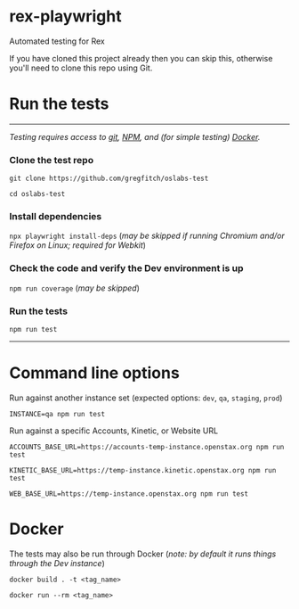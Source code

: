 # rex-playwright
Automated testing for Rex

If you have cloned this project already then you can skip this, otherwise you'll need to clone this repo using Git.

# Run the tests
---

*Testing requires access to [git](https://git-scm.com/downloads), [NPM](https://docs.npmjs.com/downloading-and-installing-node-js-and-npm), and (for simple testing) [Docker](https://docs.docker.com/engine/install/).*

### Clone the test repo

`git clone https://github.com/gregfitch/oslabs-test`

`cd oslabs-test`

### Install dependencies

`npx playwright install-deps` (*may be skipped if running Chromium and/or Firefox on Linux; required for Webkit*)

### Check the code and verify the Dev environment is up

`npm run coverage` (*may be skipped*)

### Run the tests

`npm run test`

---

# Command line options

Run against another instance set (expected options: `dev`, `qa`, `staging`, `prod`)

`INSTANCE=qa npm run test`

Run against a specific Accounts, Kinetic, or Website URL

`ACCOUNTS_BASE_URL=https://accounts-temp-instance.openstax.org npm run test`

`KINETIC_BASE_URL=https://temp-instance.kinetic.openstax.org npm run test`

`WEB_BASE_URL=https://temp-instance.openstax.org npm run test`

# Docker

The tests may also be run through Docker (*note: by default it runs things through the Dev instance*)

`docker build . -t <tag_name>`

`docker run --rm <tag_name>`
